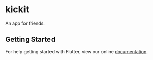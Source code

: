 # kickit

An app for friends.

## Getting Started

For help getting started with Flutter, view our online
[documentation](http://flutter.io/).
